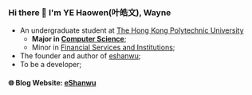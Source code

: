 ### Hi there 👋 I'm YE Haowen(叶皓文), Wayne

- An undergraduate student at [The Hong Kong Polytechnic University](https://www.polyu.edu.hk/en/) 
  - **Major in [Computer Science](https://www.polyu.edu.hk/comp/)**;
  - Minor in [Financial Services and Institutions](https://www.polyu.edu.hk/af/study/undergraduate-programmes/minor-programme-in-financial-services-and-institutions/);
- The founder and author of [eshanwu](https://eshanwu.cn/);
- To be a developer;

#### 🌐 Blog Website: [eShanwu](https://eshanwu.cn)

<!--
**ShanYu0205/ShanYu0205** is a ✨ _special_ ✨ repository because its `README.md` (this file) appears on your GitHub profile.

Here are some ideas to get you started:

- 🔭 I’m currently working on ...
- 🌱 I’m currently learning ...
- 👯 I’m looking to collaborate on ...
- 🤔 I’m looking for help with ...
- 💬 Ask me about ...
- 📫 How to reach me: ...
- 😄 Pronouns: ...
- ⚡ Fun fact: ...
-->
